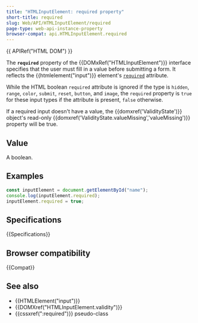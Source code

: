 ```yaml
---
title: "HTMLInputElement: required property"
short-title: required
slug: Web/API/HTMLInputElement/required
page-type: web-api-instance-property
browser-compat: api.HTMLInputElement.required
---
```


{{ APIRef("HTML DOM") }}

The **`required`** property of the {{DOMxRef("HTMLInputElement")}} interface specifies that the user must fill in a value before submitting a form. It reflects the {{htmlelement("input")}} element's [`required`](/en-US/docs/Web/HTML/Element/input#required) attribute.

While the HTML boolean `required` attribute is ignored if the type is `hidden`, `range`, `color`, `submit`, `reset`, `button`, and `image`, the `required` property is `true` for these input types if the attribute is present, `false` otherwise.

If a required input doesn't have a value, the {{domxref('ValidityState')}} object's read-only {{domxref('ValidityState.valueMissing','valueMissing')}} property will be true.

## Value

A boolean.

## Examples

```js
const inputElement = document.getElementById("name");
console.log(inputElement.required);
inputElement.required = true;
```

## Specifications

{{Specifications}}

## Browser compatibility

{{Compat}}

## See also

- {{HTMLElement("input")}}
- {{DOMXref("HTMLInputElement.validity")}}
- {{cssxref(":required")}} pseudo-class

